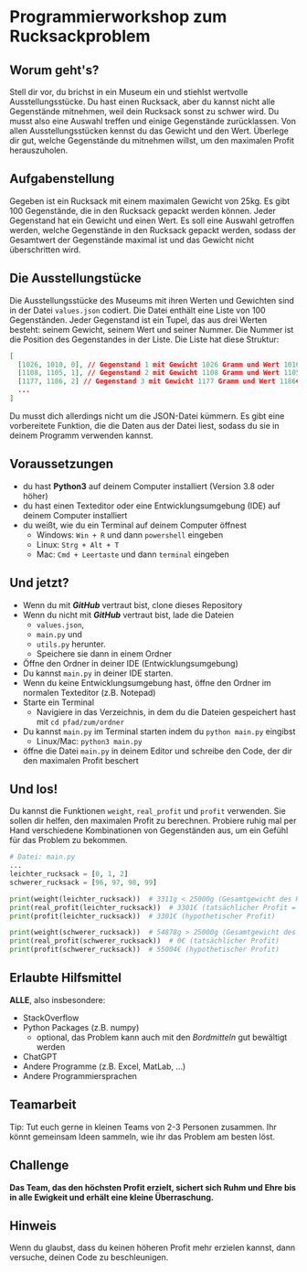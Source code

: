 # Programmierworkshop zum Rucksackproblem

## Worum geht's?

Stell dir vor, du brichst in ein Museum ein und stiehlst wertvolle Ausstellungsstücke. Du hast einen Rucksack, aber
du kannst nicht alle Gegenstände mitnehmen, weil dein Rucksack sonst zu schwer wird. Du musst also eine Auswahl treffen
und einige Gegenstände zurücklassen. Von allen Ausstellungsstücken kennst du das Gewicht und den Wert.
Überlege dir gut, welche Gegenstände du mitnehmen willst, um den maximalen Profit herauszuholen.

## Aufgabenstellung

Gegeben ist ein Rucksack mit einem maximalen Gewicht von 25kg. Es gibt 100 Gegenstände, die in den Rucksack gepackt werden können. Jeder Gegenstand hat ein Gewicht und einen Wert. Es soll eine Auswahl getroffen werden, welche Gegenstände in den Rucksack gepackt werden, sodass der Gesamtwert der Gegenstände maximal ist und das Gewicht nicht überschritten wird.

## Die Ausstellungstücke

Die Ausstellungsstücke des Museums mit ihren Werten und Gewichten sind in der Datei `values.json` codiert. Die Datei enthält eine Liste von 100 Gegenständen. Jeder Gegenstand ist ein Tupel, das aus drei Werten besteht: seinem Gewicht, seinem Wert und seiner Nummer. Die Nummer ist die Position des Gegenstandes in der Liste. Die Liste hat diese Struktur:


```json
[
  [1026, 1010, 0], // Gegenstand 1 mit Gewicht 1026 Gramm und Wert 1010€
  [1108, 1105, 1], // Gegenstand 2 mit Gewicht 1108 Gramm und Wert 1105€
  [1177, 1186, 2] // Gegenstand 3 mit Gewicht 1177 Gramm und Wert 1186€
  ...
]
```

Du musst dich allerdings nicht um die JSON-Datei kümmern. Es gibt eine vorbereitete Funktion,
die die Daten aus der Datei liest, sodass du sie in deinem Programm verwenden kannst.

## Voraussetzungen

- du hast **Python3** auf deinem Computer installiert (Version 3.8 oder höher)
- du hast einen Texteditor oder eine Entwicklungsumgebung (IDE) auf deinem Computer installiert
- du weißt, wie du ein Terminal auf deinem Computer öffnest
  - Windows: `Win + R` und dann `powershell` eingeben
  - Linux: `Strg + Alt + T`
  - Mac: `Cmd + Leertaste` und dann `terminal` eingeben

## Und jetzt?

- Wenn du mit **_GitHub_** vertraut bist, clone dieses Repository
- Wenn du nicht mit **_GitHub_** vertraut bist, lade die Dateien
  - `values.json`,
  - `main.py` und
  - `utils.py` herunter.
  - Speichere sie dann in einem Ordner
- Öffne den Ordner in deiner IDE (Entwicklungsumgebung)
- Du kannst `main.py` in deiner IDE starten.
- Wenn du keine Entwicklungsumgebung hast, öffne den Ordner im normalen Texteditor (z.B. Notepad)
- Starte ein Terminal
  - Navigiere in das Verzeichnis, in dem du die Dateien gespeichert hast mit `cd pfad/zum/ordner`
- Du kannst `main.py` im Terminal starten indem du `python main.py` eingibst
  - Linux/Mac: `python3 main.py`
- öffne die Datei `main.py` in deinem Editor und schreibe den Code, der dir den maximalen Profit beschert

## Und los!

Du kannst die Funktionen `weight`, `real_profit` und `profit` verwenden.
Sie sollen dir helfen, den maximalen Profit zu berechnen.
Probiere ruhig mal per Hand verschiedene Kombinationen von Gegenständen 
aus, um ein Gefühl für das Problem zu bekommen.

```python
# Datei: main.py
...
leichter_rucksack = [0, 1, 2]
schwerer_rucksack = [96, 97, 98, 99]

print(weight(leichter_rucksack))  # 3311g < 25000g (Gesamtgewicht des Rucksacks)
print(real_profit(leichter_rucksack))  # 3301€ (tatsächlicher Profit = hypothetischer Profit)
print(profit(leichter_rucksack))  # 3301€ (hypothetischer Profit)

print(weight(schwerer_rucksack))  # 54878g > 25000g (Gesamtgewicht des Rucksacks)
print(real_profit(schwerer_rucksack))  # 0€ (tatsächlicher Profit)
print(profit(schwerer_rucksack))  # 55004€ (hypothetischer Profit)
```

## Erlaubte Hilfsmittel

**ALLE**, also insbesondere:

- StackOverflow
- Python Packages (z.B. numpy)
  - optional, das Problem kann auch mit den *Bordmitteln* gut bewältigt werden
- ChatGPT
- Andere Programme (z.B. Excel, MatLab, ...)
- Andere Programmiersprachen

## Teamarbeit

Tip: Tut euch gerne in kleinen Teams von 2-3 Personen zusammen.
Ihr könnt gemeinsam Ideen sammeln, wie ihr das Problem am besten löst.

## Challenge

**Das Team, das den höchsten Profit erzielt, sichert sich Ruhm und Ehre bis in alle Ewigkeit und erhält eine kleine Überraschung.**

## Hinweis

Wenn du glaubst, dass du keinen höheren Profit mehr erzielen kannst, dann versuche, deinen Code zu beschleunigen.